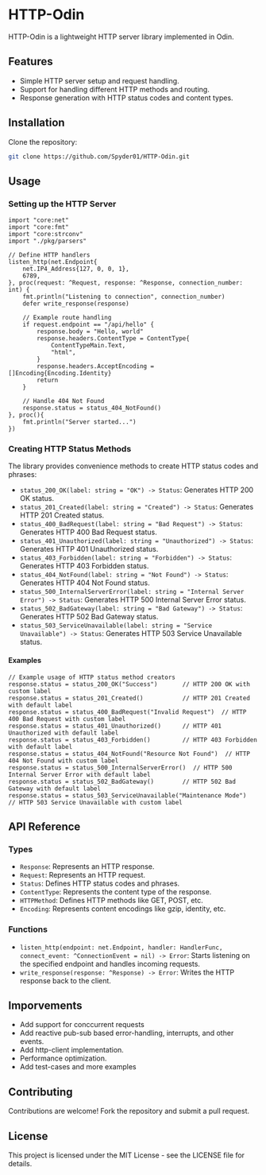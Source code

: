 # HTTP-Odin

HTTP-Odin is a lightweight HTTP server library implemented in Odin.

## Features

- Simple HTTP server setup and request handling.
- Support for handling different HTTP methods and routing.
- Response generation with HTTP status codes and content types.

## Installation

Clone the repository:

```bash
git clone https://github.com/Spyder01/HTTP-Odin.git
```

## Usage

### Setting up the HTTP Server

```odin
import "core:net"
import "core:fmt"
import "core:strconv"
import "./pkg/parsers"

// Define HTTP handlers
listen_http(net.Endpoint{
    net.IP4_Address{127, 0, 0, 1},
    6789,
}, proc(request: ^Request, response: ^Response, connection_number: int) {
    fmt.println("Listening to connection", connection_number)
    defer write_response(response)

    // Example route handling
    if request.endpoint == "/api/hello" {
        response.body = "Hello, world"
        response.headers.ContentType = ContentType{
            ContentTypeMain.Text,
            "html",
        }
        response.headers.AcceptEncoding = []Encoding{Encoding.Identity}
        return
    }

    // Handle 404 Not Found
    response.status = status_404_NotFound()
}, proc(){
    fmt.println("Server started...")
})
```

### Creating HTTP Status Methods

The library provides convenience methods to create HTTP status codes and phrases:

- `status_200_OK(label: string = "OK") -> Status`: Generates HTTP 200 OK status.
- `status_201_Created(label: string = "Created") -> Status`: Generates HTTP 201 Created status.
- `status_400_BadRequest(label: string = "Bad Request") -> Status`: Generates HTTP 400 Bad Request status.
- `status_401_Unauthorized(label: string = "Unauthorized") -> Status`: Generates HTTP 401 Unauthorized status.
- `status_403_Forbidden(label: string = "Forbidden") -> Status`: Generates HTTP 403 Forbidden status.
- `status_404_NotFound(label: string = "Not Found") -> Status`: Generates HTTP 404 Not Found status.
- `status_500_InternalServerError(label: string = "Internal Server Error") -> Status`: Generates HTTP 500 Internal Server Error status.
- `status_502_BadGateway(label: string = "Bad Gateway") -> Status`: Generates HTTP 502 Bad Gateway status.
- `status_503_ServiceUnavailable(label: string = "Service Unavailable") -> Status`: Generates HTTP 503 Service Unavailable status.

#### Examples

```odin
// Example usage of HTTP status method creators
response.status = status_200_OK("Success")       // HTTP 200 OK with custom label
response.status = status_201_Created()           // HTTP 201 Created with default label
response.status = status_400_BadRequest("Invalid Request")  // HTTP 400 Bad Request with custom label
response.status = status_401_Unauthorized()      // HTTP 401 Unauthorized with default label
response.status = status_403_Forbidden()         // HTTP 403 Forbidden with default label
response.status = status_404_NotFound("Resource Not Found")  // HTTP 404 Not Found with custom label
response.status = status_500_InternalServerError()  // HTTP 500 Internal Server Error with default label
response.status = status_502_BadGateway()        // HTTP 502 Bad Gateway with default label
response.status = status_503_ServiceUnavailable("Maintenance Mode")  // HTTP 503 Service Unavailable with custom label
```

## API Reference

### Types

- `Response`: Represents an HTTP response.
- `Request`: Represents an HTTP request.
- `Status`: Defines HTTP status codes and phrases.
- `ContentType`: Represents the content type of the response.
- `HTTPMethod`: Defines HTTP methods like GET, POST, etc.
- `Encoding`: Represents content encodings like gzip, identity, etc.

### Functions

- `listen_http(endpoint: net.Endpoint, handler: HandlerFunc, connect_event: ^ConnectionEvent = nil) -> Error`: Starts listening on the specified endpoint and handles incoming requests.
- `write_response(response: ^Response) -> Error`: Writes the HTTP response back to the client.

## Imporvements
- Add support for conccurrent requests
- Add reactive pub-sub based error-handling, interrupts, and other events.
- Add http-client implementation.
- Performance optimization.
- Add test-cases and more examples

## Contributing

Contributions are welcome! Fork the repository and submit a pull request.

## License

This project is licensed under the MIT License - see the LICENSE file for details.

